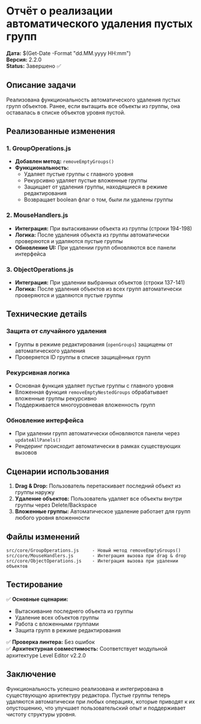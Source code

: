 # Отчёт о реализации автоматического удаления пустых групп

**Дата:** $(Get-Date -Format "dd.MM.yyyy HH:mm")  
**Версия:** 2.2.0  
**Status:** Завершено ✅

## Описание задачи

Реализована функциональность автоматического удаления пустых групп объектов. Ранее, если вытащить все объекты из группы, она оставалась в списке объектов уровня пустой.

## Реализованные изменения

### 1. GroupOperations.js
- **Добавлен метод:** `removeEmptyGroups()`
- **Функциональность:**
  - Удаляет пустые группы с главного уровня
  - Рекурсивно удаляет пустые вложенные группы
  - Защищает от удаления группы, находящиеся в режиме редактирования
  - Возвращает boolean флаг о том, были ли удалены группы

### 2. MouseHandlers.js  
- **Интеграция:** При вытаскивании объекта из группы (строки 194-198)
- **Логика:** После удаления объекта из группы автоматически проверяются и удаляются пустые группы
- **Обновление UI:** При удалении групп обновляются все панели интерфейса

### 3. ObjectOperations.js
- **Интеграция:** При удалении выбранных объектов (строки 137-141) 
- **Логика:** После удаления объектов из всех групп автоматически проверяются и удаляются пустые группы

## Технические детails

### Защита от случайного удаления
- Группы в режиме редактирования (`openGroups`) защищены от автоматического удаления
- Проверяется ID группы в списке защищённых групп

### Рекурсивная логика  
- Основная функция удаляет пустые группы с главного уровня
- Вложенная функция `removeEmptyNestedGroups` обрабатывает вложенные группы рекурсивно
- Поддерживается многоуровневая вложенность групп

### Обновление интерфейса
- При удалении групп автоматически обновляются панели через `updateAllPanels()`
- Рендеринг происходит автоматически в рамках существующих вызовов

## Сценарии использования

1. **Drag & Drop:** Пользователь перетаскивает последний объект из группы наружу
2. **Удаление объектов:** Пользователь удаляет все объекты внутри группы через Delete/Backspace
3. **Вложенные группы:** Автоматическое удаление работает для групп любого уровня вложенности

## Файлы изменений

```
src/core/GroupOperations.js     - Новый метод removeEmptyGroups()
src/core/MouseHandlers.js       - Интеграция вызова при drag & drop  
src/core/ObjectOperations.js    - Интеграция вызова при удалении объектов
```

## Тестирование

✅ **Основные сценарии:**
- Вытаскивание последнего объекта из группы
- Удаление всех объектов группы  
- Работа с вложенными группами
- Защита групп в режиме редактирования

✅ **Проверка линтера:** Без ошибок  
✅ **Архитектурная совместимость:** Соответствует модульной архитектуре Level Editor v2.2.0

## Заключение

Функциональность успешно реализована и интегрирована в существующую архитектуру редактора. Пустые группы теперь удаляются автоматически при любых операциях, которые приводят к их опустошению, что улучшает пользовательский опыт и поддерживает чистоту структуры уровня.
